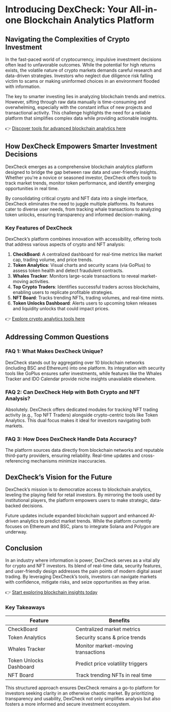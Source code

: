 # Introducing DexCheck: Your All-in-one Blockchain Analytics Platform

## Navigating the Complexities of Crypto Investment  

In the fast-paced world of cryptocurrency, impulsive investment decisions often lead to unfavorable outcomes. While the potential for high returns exists, the volatile nature of crypto markets demands careful research and data-driven strategies. Investors who neglect due diligence risk falling victim to scams or making uninformed choices in an environment flooded with information.  

The key to smarter investing lies in analyzing blockchain trends and metrics. However, sifting through raw data manually is time-consuming and overwhelming, especially with the constant influx of new projects and transactional activity. This challenge highlights the need for a reliable platform that simplifies complex data while providing actionable insights.  

👉 [Discover tools for advanced blockchain analytics here](https://bit.ly/okx-bonus)  

## How DexCheck Empowers Smarter Investment Decisions  

DexCheck emerges as a comprehensive blockchain analytics platform designed to bridge the gap between raw data and user-friendly insights. Whether you're a novice or seasoned investor, DexCheck offers tools to track market trends, monitor token performance, and identify emerging opportunities in real time.  

By consolidating critical crypto and NFT data into a single interface, DexCheck eliminates the need to juggle multiple platforms. Its features cater to diverse user needs, from tracking whale transactions to analyzing token unlocks, ensuring transparency and informed decision-making.  

### Key Features of DexCheck  

DexCheck’s platform combines innovation with accessibility, offering tools that address various aspects of crypto and NFT analysis:  

1. **CheckBoard**: A centralized dashboard for real-time metrics like market cap, trading volume, and price trends.  
2. **Token Analytics**: Visual charts and security scans (via GoPlus) to assess token health and detect fraudulent contracts.  
3. **Whales Tracker**: Monitors large-scale transactions to reveal market-moving activities.  
4. **Top Crypto Traders**: Identifies successful traders across blockchains, enabling users to replicate profitable strategies.  
5. **NFT Board**: Tracks trending NFTs, trading volumes, and real-time mints.  
6. **Token Unlocks Dashboard**: Alerts users to upcoming token releases and liquidity unlocks that could impact prices.  

👉 [Explore crypto analytics tools here](https://bit.ly/okx-bonus)  

## Addressing Common Questions  

### FAQ 1: What Makes DexCheck Unique?  

DexCheck stands out by aggregating over 10 blockchain networks (including BSC and Ethereum) into one platform. Its integration with security tools like GoPlus ensures safer investments, while features like the Whales Tracker and IDO Calendar provide niche insights unavailable elsewhere.  

### FAQ 2: Can DexCheck Help with Both Crypto and NFT Analysis?  

Absolutely. DexCheck offers dedicated modules for tracking NFT trading activity (e.g., Top NFT Traders) alongside crypto-centric tools like Token Analytics. This dual focus makes it ideal for investors navigating both markets.  

### FAQ 3: How Does DexCheck Handle Data Accuracy?  

The platform sources data directly from blockchain networks and reputable third-party providers, ensuring reliability. Real-time updates and cross-referencing mechanisms minimize inaccuracies.  

## DexCheck’s Vision for the Future  

DexCheck’s mission is to democratize access to blockchain analytics, leveling the playing field for retail investors. By mirroring the tools used by institutional players, the platform empowers users to make strategic, data-backed decisions.  

Future updates include expanded blockchain support and enhanced AI-driven analytics to predict market trends. While the platform currently focuses on Ethereum and BSC, plans to integrate Solana and Polygon are underway.  

## Conclusion  

In an industry where information is power, DexCheck serves as a vital ally for crypto and NFT investors. Its blend of real-time data, security features, and user-friendly design addresses the pain points of modern digital asset trading. By leveraging DexCheck’s tools, investors can navigate markets with confidence, mitigate risks, and seize opportunities as they arise.  

👉 [Start exploring blockchain insights today](https://bit.ly/okx-bonus)  

### Key Takeaways  

| Feature              | Benefits                          |  
|-----------------------|-----------------------------------|  
| CheckBoard            | Centralized market metrics        |  
| Token Analytics       | Security scans & price trends     |  
| Whales Tracker        | Monitor market-moving transactions|  
| Token Unlocks Dashboard| Predict price volatility triggers |  
| NFT Board             | Track trending NFTs in real time  |  

This structured approach ensures DexCheck remains a go-to platform for investors seeking clarity in an otherwise chaotic market. By prioritizing transparency and usability, DexCheck not only simplifies analysis but also fosters a more informed and secure investment ecosystem.